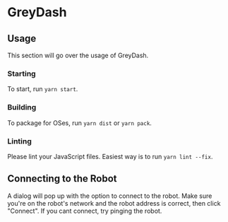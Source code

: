 # GreyDash

## Usage

This section will go over the usage of GreyDash.

### Starting

To start, run `yarn start`.

### Building

To package for OSes, run `yarn dist` or `yarn pack`.

### Linting

Please lint your JavaScript files. Easiest way is to run `yarn lint --fix`.

## Connecting to the Robot

A dialog will pop up with the option to connect to the robot. Make sure you're on the robot's network and the robot address is correct, then click "Connect". If you cant connect, try pinging the robot.
